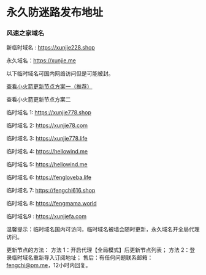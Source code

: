 # 永久防迷路发布地址

### 风速之家域名
新临时域名 :  https://xunjie228.shop

永久域名：https://xunjie.me

以下临时域名可国内网络访问但是可能被封。

[查看小火箭更新节点方案一（推荐）](https://i.ibb.co/hL1js6J/shadowrocket-1.png)

查看小火箭更新节点方案二

临时域名 1:  https://xunjie778.shop

临时域名 2:  https://xunjie78.com

临时域名 3:  https://xunjie778.life

临时域名 4:  https://hellowind.me

临时域名 5:  https://hellowind.me

临时域名 6:  https://fengloveba.life

临时域名 7:  https://fengchi616.shop

临时域名 8:  https://fengmama.world

临时域名9 :  https://xunjiefa.com

温馨提示：临时域名国内可访问，临时域名被墙会随时更新，永久域名开全局代理访问。

更新节点的方法：
方法 1：开启代理【全局模式】后更新节点列表；
方法 2：登录临时域名重新导入订阅地址；
售后：有任何问题联系邮箱：fengchi@pm.me，12小时内回复。
